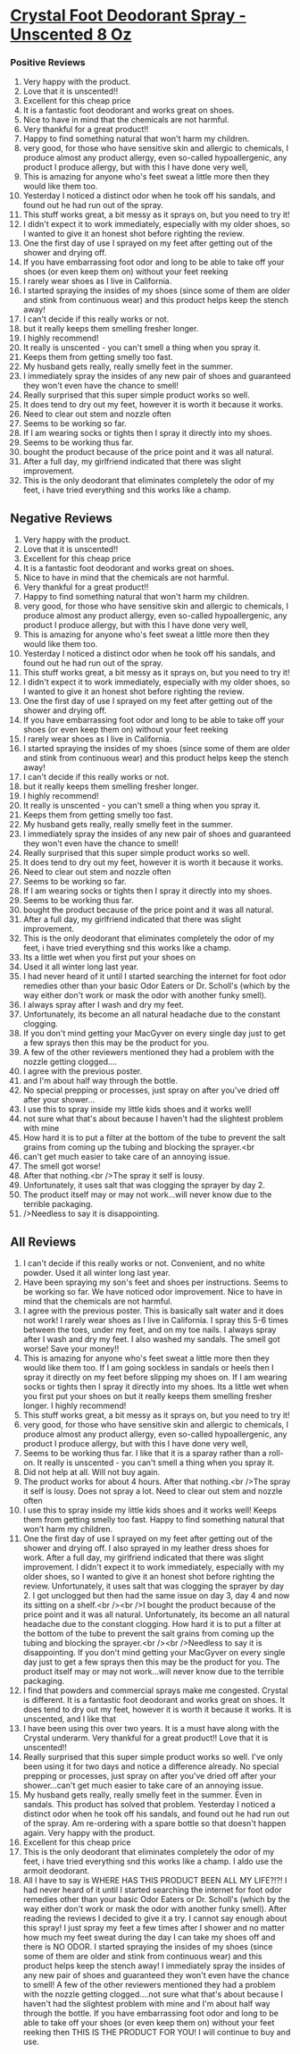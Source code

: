 # [Crystal Foot Deodorant Spray - Unscented 8 Oz](https://products.checkmycream.com/products/crystal-foot-deodorant-spray-unscented-8-oz.html)

### Positive Reviews

<ol>
      <li>Very happy with the product.</li>
      <li>Love that it is unscented!!</li>
      <li>Excellent for this cheap price</li>
      <li>It is a fantastic foot deodorant and works great on shoes.  </li>
      <li>Nice to have in mind that the chemicals are not harmful.</li>
      <li>Very thankful for a great product!!  </li>
      <li>Happy to find something natural that won&#x27;t harm my children.</li>
      <li>very good, for those who have sensitive skin and allergic to chemicals, I produce almost any product allergy, even so-called hypoallergenic, any product I produce allergy, but with this I have done very well,</li>
      <li>This is amazing for anyone who&#x27;s feet sweat a little more then they would like them too.</li>
      <li>Yesterday I noticed a distinct odor when he took off his sandals, and found out he had run out of the spray.  </li>
      <li>This stuff works great, a bit messy as it sprays on, but you need to try it!</li>
      <li>I didn&#x27;t expect it to work immediately, especially with my older shoes, so I wanted to give it an honest shot before righting the review.  </li>
      <li>One the first day of use I sprayed on my feet after getting out of the shower and drying off.  </li>
      <li>If you have embarrassing foot odor and long to be able to take off your shoes (or even keep them on) without your feet reeking</li>
      <li>I rarely wear shoes as I live in California.</li>
      <li>I started spraying the insides of my shoes (since some of them are older and stink from continuous wear) and this product helps keep the stench away!</li>
      <li>I can&#x27;t decide if this really works or not.</li>
      <li>but it really keeps them smelling fresher longer.</li>
      <li>I highly recommend!</li>
      <li>It really is unscented - you can&#x27;t smell a thing when you spray it.</li>
      <li>Keeps them from getting smelly too fast.</li>
      <li>My husband gets really, really smelly feet in the summer.  </li>
      <li>I immediately spray the insides of any new pair of shoes and guaranteed they won&#x27;t even have the chance to smell!</li>
      <li>Really surprised that this super simple product works so well.  </li>
      <li>It does tend to dry out my feet, however it is worth it because it works.  </li>
      <li>Need to clear out stem and nozzle often</li>
      <li>Seems to be working so far.  </li>
      <li>If I am wearing socks or tights then I spray it directly into my shoes.</li>
      <li>Seems to be working thus far.</li>
      <li>bought the product because of the price point and it was all natural.  </li>
      <li>After a full day, my girlfriend indicated that there was slight improvement.  </li>
      <li>This is the only deodorant that eliminates completely the odor of my feet, i have tried everything snd this works like a champ.</li>
</ol>


<h2>Negative Reviews</h2>
<ol>
<li> Very happy with the product.</li>
<li> Love that it is unscented!!</li>
<li> Excellent for this cheap price</li>
<li> It is a fantastic foot deodorant and works great on shoes.  </li>
<li> Nice to have in mind that the chemicals are not harmful.</li>
<li> Very thankful for a great product!!  </li>
<li> Happy to find something natural that won&#x27;t harm my children.</li>
<li> very good, for those who have sensitive skin and allergic to chemicals, I produce almost any product allergy, even so-called hypoallergenic, any product I produce allergy, but with this I have done very well,</li>
<li> This is amazing for anyone who&#x27;s feet sweat a little more then they would like them too.</li>
<li> Yesterday I noticed a distinct odor when he took off his sandals, and found out he had run out of the spray.  </li>
<li> This stuff works great, a bit messy as it sprays on, but you need to try it!</li>
<li> I didn&#x27;t expect it to work immediately, especially with my older shoes, so I wanted to give it an honest shot before righting the review.  </li>
<li> One the first day of use I sprayed on my feet after getting out of the shower and drying off.  </li>
<li> If you have embarrassing foot odor and long to be able to take off your shoes (or even keep them on) without your feet reeking</li>
<li> I rarely wear shoes as I live in California.</li>
<li> I started spraying the insides of my shoes (since some of them are older and stink from continuous wear) and this product helps keep the stench away!</li>
<li> I can&#x27;t decide if this really works or not.</li>
<li> but it really keeps them smelling fresher longer.</li>
<li> I highly recommend!</li>
<li> It really is unscented - you can&#x27;t smell a thing when you spray it.</li>
<li> Keeps them from getting smelly too fast.</li>
<li> My husband gets really, really smelly feet in the summer.  </li>
<li> I immediately spray the insides of any new pair of shoes and guaranteed they won&#x27;t even have the chance to smell!</li>
<li> Really surprised that this super simple product works so well.  </li>
<li> It does tend to dry out my feet, however it is worth it because it works.  </li>
<li> Need to clear out stem and nozzle often</li>
<li> Seems to be working so far.  </li>
<li> If I am wearing socks or tights then I spray it directly into my shoes.</li>
<li> Seems to be working thus far.</li>
<li> bought the product because of the price point and it was all natural.  </li>
<li> After a full day, my girlfriend indicated that there was slight improvement.  </li>
<li> This is the only deodorant that eliminates completely the odor of my feet, i have tried everything snd this works like a champ.</li>
<li> Its a little wet when you first put your shoes on</li>
<li> Used it all winter long last year.</li>
<li> I had never heard of it until I started searching the internet for foot odor remedies other than your basic Odor Eaters or Dr. Scholl&#x27;s (which by the way either don&#x27;t work or mask the odor with another funky smell).</li>
<li> I always spray after I wash and dry my feet.</li>
<li> Unfortunately, its become an all natural headache due to the constant clogging.  </li>
<li> If you don&#x27;t mind getting your MacGyver on every single day just to get a few sprays then this may be the product for you.  </li>
<li> A few of the other reviewers mentioned they had a problem with the nozzle getting clogged....</li>
<li> I agree with the previous poster.</li>
<li> and I&#x27;m about half way through the bottle.</li>
<li> No special prepping or processes, just spray on after you&#x27;ve dried off after your shower...</li>
<li> I use this to spray inside my little kids shoes and it works well!</li>
<li> not sure what that&#x27;s about because I haven&#x27;t had the slightest problem with mine</li>
<li> How hard it is to put a filter at the bottom of the tube to prevent the salt grains from coming up the tubing and blocking the sprayer.&lt;br</li>
<li> can&#x27;t get much easier to take care of an annoying issue.</li>
<li> The smell got worse!</li>
<li> After that nothing.&lt;br /&gt;The spray it self is lousy.</li>
<li> Unfortunately, it uses salt that was clogging the sprayer by day 2.  </li>
<li> The product itself may or may not work...will never know due to the terrible packaging.</li>
<li> /&gt;Needless to say it is disappointing.  </li>
</ol>

<h2>All Reviews</h2>

<ol>
    <li> I can&#x27;t decide if this really works or not. Convenient, and no white powder. Used it all winter long last year.</li>
    <li> Have been spraying my son&#x27;s feet and shoes per instructions.  Seems to be working so far.  We have noticed odor improvement.  Nice to have in mind that the chemicals are not harmful.</li>
    <li> I agree with the previous poster. This is basically salt water and it does not work! I rarely wear shoes as I live in California. I spray this 5-6 times between the toes, under my feet, and on my toe nails. I always spray after I wash and dry my feet. I also washed my sandals. The smell got worse! Save your money!!</li>
    <li> This is amazing for anyone who&#x27;s feet sweat a little more then they would like them too. If I am going sockless in sandals or heels then I spray it directly on my feet before slipping my shoes on. If I am wearing socks or tights then I spray it directly into my shoes. Its a little wet when you first put your shoes on but it really keeps them smelling fresher longer. I highly recommend!</li>
    <li> This stuff works great, a bit messy as it sprays on, but you need to try it!</li>
    <li> very good, for those who have sensitive skin and allergic to chemicals, I produce almost any product allergy, even so-called hypoallergenic, any product I produce allergy, but with this I have done very well,</li>
    <li> Seems to be working thus far. I like that it is a sparay rather than a roll-on. It really is unscented - you can&#x27;t smell a thing when you spray it.</li>
    <li> Did not help at all. Will not buy again.</li>
    <li> The product works for about 4 hours. After that nothing.&lt;br /&gt;The spray it self is lousy. Does not spray a lot. Need to clear out stem and nozzle often</li>
    <li> I use this to spray inside my little kids shoes and it works well! Keeps them from getting smelly too fast. Happy to find something natural that won&#x27;t harm my children.</li>
    <li> One the first day of use I sprayed on my feet after getting out of the shower and drying off.  I also sprayed in my leather dress shoes for work.  After a full day, my girlfriend indicated that there was slight improvement.  I didn&#x27;t expect it to work immediately, especially with my older shoes, so I wanted to give it an honest shot before righting the review.  Unfortunately, it uses salt that was clogging the sprayer by day 2.  I got unclogged but then had the same issue on day 3, day 4 and now its sitting on a shelf.&lt;br /&gt;&lt;br /&gt;I bought the product because of the price point and it was all natural.  Unfortunately, its become an all natural headache due to the constant clogging.  How hard it is to put a filter at the bottom of the tube to prevent the salt grains from coming up the tubing and blocking the sprayer.&lt;br /&gt;&lt;br /&gt;Needless to say it is disappointing.  If you don&#x27;t mind getting your MacGyver on every single day just to get a few sprays then this may be the product for you.  The product itself may or may not work...will never know due to the terrible packaging.</li>
    <li> I find that powders and commercial sprays make me congested.  Crystal is different. It is a fantastic foot deodorant and works great on shoes.  It does tend to dry out my feet, however it is worth it because it works.  It is unscented, and I like that</li>
    <li> I have been using this over two years.  It is a must have along with the Crystal underarm.  Very thankful for a great product!!  Love that it is unscented!!</li>
    <li> Really surprised that this super simple product works so well.  I&#x27;ve only been using it for two days and notice a difference already.  No special prepping or processes, just spray on after you&#x27;ve dried off after your shower...can&#x27;t get much easier to take care of an annoying issue.</li>
    <li> My husband gets really, really smelly feet in the summer.  Even in sandals.  This product has solved that problem.  Yesterday I noticed a distinct odor when he took off his sandals, and found out he had run out of the spray.  Am re-ordering with a spare bottle so that doesn&#x27;t happen again.  Very happy with the product.</li>
    <li> Excellent for this cheap price</li>
    <li> This is the only deodorant that eliminates completely the odor of my feet, i have tried everything snd this works like a champ. I aldo use the armoit deodorant.</li>
    <li> All I have to say is WHERE HAS THIS PRODUCT BEEN ALL MY LIFE?!?! I had never heard of it until I started searching the internet for foot odor remedies other than your basic Odor Eaters or Dr. Scholl&#x27;s (which by the way either don&#x27;t work or mask the odor with another funky smell). After reading the reviews I decided to give it a try. I cannot say enough about this spray! I just spray my feet a few times after I shower and no matter how much my feet sweat during the day I can take my shoes off and there is NO ODOR. I started spraying the insides of my shoes (since some of them are older and stink from continuous wear) and this product helps keep the stench away! I immediately spray the insides of any new pair of shoes and guaranteed they won&#x27;t even have the chance to smell! A few of the other reviewers mentioned they had a problem with the nozzle getting clogged....not sure what that&#x27;s about because I haven&#x27;t had the slightest problem with mine and I&#x27;m about half way through the bottle. If you have embarrassing foot odor and long to be able to take off your shoes (or even keep them on) without your feet reeking then THIS IS THE PRODUCT FOR YOU! I will continue to buy and use.</li>
</ol>




